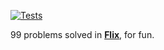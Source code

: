 [![Tests](https://github.com/kcjpop/99-problems-flix/actions/workflows/test.yml/badge.svg)](https://github.com/kcjpop/99-problems-flix/actions/workflows/test.yml)

99 problems solved in [**Flix**](https://flix.dev/), for fun.
